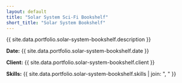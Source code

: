 ```yaml
---
layout: default
title: "Solar System Sci-Fi Bookshelf"
short_title: "Solar System Bookshelf"
---
```


{{ site.data.portfolio.solar-system-bookshelf.description }}

**Date:** {{ site.data.portfolio.solar-system-bookshelf.date }}

**Client:** {{ site.data.portfolio.solar-system-bookshelf.client }}

**Skills:** {{ site.data.portfolio.solar-system-bookshelf.skills | join: ", " }}
